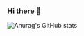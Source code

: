 ### Hi there 👋


![Anurag's GitHub stats](https://github-readme-stats.vercel.app/api?username=s3n-r2k&show_icons=true)

<!--
**s3n-r2k/s3n-r2k** is a ✨ _special_ ✨ repository because its `README.md` (this file) appears on your GitHub profile.

Here are some ideas to get you started:

- 🔭 I’m currently working on ...
- 🌱 I’m currently learning ...
- 👯 I’m looking to collaborate on ...
- 🤔 I’m looking for help with ...
- 💬 Ask me about ...
- 📫 How to reach me: ...
- 😄 Pronouns: ...
- ⚡ Fun fact: ...
-->
